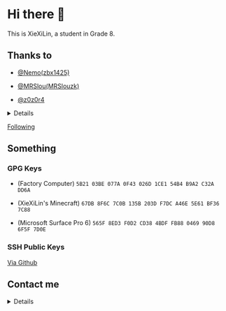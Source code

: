 # Hi there 👋

This is XieXiLin, a student in Grade 8.

## Thanks to

- [@Nemo(zbx1425)](https://github.com/zbx1425)

- [@MRSlou(MRSlouzk)](https://github.com/MRSlouzk)

- [@z0z0r4](https://github.com/z0z0r4)

<details>

- [@Big_Cake(Big-Cake-jpg)](https://github.com/Big-Cake-jpg)

- [@Alex3236(alex3236)](https://github.com/alex3236)

- [@WowStarWorld](https://github.com/WowStarWorld)

- [@xxtg666](https://github.com/xxtg666)

- [xuan2006(xuan2006)](https://github.com/xuan2006)

- [Airero(Airero)](https://github.com/Airero)

- [Glous(youfantan)](https://github.com/youfantan)

</details>

[Following](https://github.com/XieXiLin3?tab=following)

## Something

### GPG Keys

- (Factory Computer) `5B21 03BE 077A 0F43 026D 1CE1 54B4 B9A2 C32A DD6A`

- (XieXiLin's Minecraft) `67DB 8F6C 7C0B 135B 203D F7DC A46E 5E61 BF36 7C88`

- (Microsoft Surface Pro 6) `565F 8ED3 F0D2 CD38 4BDF FB88 0469 90D8 6F5F 7D0E`

### SSH Public Keys

[Via Github](https://github.com/XieXiLin3.keys)

## Contact me

<details>

- [QQ](https://qm.qq.com/cgi-bin/qm/qr?k=ZP9LKPqs5YLENuoLeIRxfQuYJBPbJCiX&noverify=0)

- [WeChat](https://u.wechat.com/MOseM72iti2PMSKz5O2Ounw)

- [AliPay](https://qr.alipay.com/12011451g6vs2aylinao5f0)

- [Zhihu](https://www.zhihu.com/people/xiexilin)

- [BiliBili](https://space.bilibili.com/495468749)

- [Gitee](https://gitee.com/xiexilin)

- [Github](https://github.com/XieXiLin3)

- [Twitter](https://twitter.com/XieXiLin3)

- Discord (XieXiLin#6565)

- [Telegram](https://t.me/XieXiLin)

</details>
